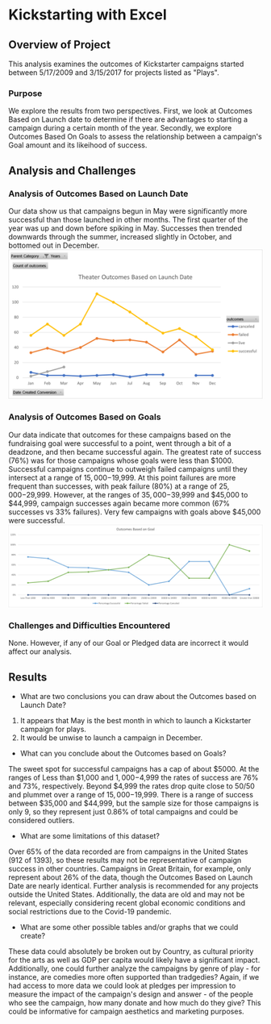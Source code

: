 # Kickstarting with Excel

## Overview of Project
This analysis examines the outcomes of Kickstarter campaigns started between 5/17/2009 and 3/15/2017 for projects listed as "Plays". 

### Purpose
We explore the results from two perspectives.  First, we look at Outcomes Based on Launch date to determine if there are advantages to starting a campaign during a certain month of the year.  Secondly, we explore Outcomes Based On Goals to assess the relationship between a campaign's Goal amount and its likeihood of success. 

## Analysis and Challenges

### Analysis of Outcomes Based on Launch Date
Our data show us that campaigns begun in May were significantly more successful than those launched in other months.  The first quarter of the year was up and down before spiking in May.  Successes then trended downwards through the summer, increased slightly in October, and bottomed out in December.  
![image](https://github.com/kchavez05/kickstarter-analysis/blob/main/Theater_Outcomes_vs_Launch.png)

### Analysis of Outcomes Based on Goals
Our data indicate that outcomes for these campaigns based on the fundraising goal were successful to a point, went through a bit of a deadzone, and then became successful again.  The greatest rate of success (76%) was for those campaigns whose goals were less than $1000.  Successful campaigns continue to outweigh failed campaigns until they intersect at a range of $15,000-$19,999.  At this point failures are more frequent than successes, with peak failure (80%) at a range of $25,000-$29,999.  However, at the ranges of $35,000-$39,999 and $45,000 to $44,999, campaign successes again became more common (67% successes vs 33% failures).  Very few campaigns with goals above $45,000 were successful.
![image](https://github.com/kchavez05/kickstarter-analysis/blob/main/Outcomes_vs_Goals.png)

### Challenges and Difficulties Encountered
None.  However, if any of our Goal or Pledged data are incorrect it would affect our analysis.  

## Results

- What are two conclusions you can draw about the Outcomes based on Launch Date?
1) It appears that May is the best month in which to launch a Kickstarter campaign for plays.
2) It would be unwise to launch a campaign in December.

- What can you conclude about the Outcomes based on Goals? 

The sweet spot for successful campaigns has a cap of about $5000.  At the ranges of Less than $1,000 and $1,000-$4,999 the rates of success are 76% and 73%, respectively.  Beyond $4,999 the rates drop quite close to 50/50 and plummet over a range of $15,000-$19,999.  There is a range of success between $35,000 and $44,999, but the sample size for those campaigns is only 9, so they represent just 0.86% of total campaigns and could be considered outliers.  

- What are some limitations of this dataset?

Over 65% of the data recorded are from campaigns in the United States (912 of 1393), so these results may not be representative of campaign success in other countries.  Campaigns in Great Britain, for example, only represent about 26% of the data, though the Outcomes Based on Launch Date are nearly identical.  Further analysis is recommended for any projects outside the United States.  Additionally, the data are old and may not be relevant, especially considering recent global economic conditions and social restrictions due to the Covid-19 pandemic.

- What are some other possible tables and/or graphs that we could create?


These data could absolutely be broken out by Country, as cultural priority for the arts as well as GDP per capita would likely have a significant impact.  Additionally, one could further analyze the campaigns by genre of play - for instance, are comedies more often supported than tradgedies?  Again, if we had access to more data we could look at pledges per impression to measure the impact of the campaign's design and answer - of the people who see the campaign, how many donate and how much do they give?  This could be informative for campaign aesthetics and marketing purposes.
